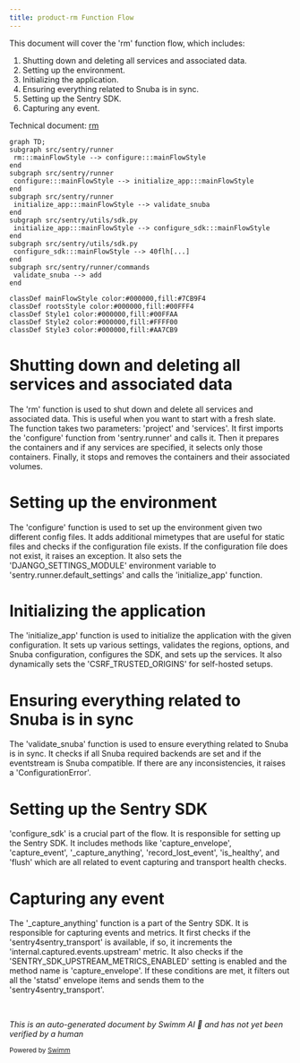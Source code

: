 ```yaml
---
title: product-rm Function Flow
---
```

This document will cover the 'rm' function flow, which includes:

1. Shutting down and deleting all services and associated data.
2. Setting up the environment.
3. Initializing the application.
4. Ensuring everything related to Snuba is in sync.
5. Setting up the Sentry SDK.
6. Capturing any event.

Technical document: <SwmLink doc-title="rm">[rm](/.swm/understanding-the-rm-function.sy0i8atp.sw.md)</SwmLink>

```mermaid
graph TD;
subgraph src/sentry/runner
 rm:::mainFlowStyle --> configure:::mainFlowStyle
end
subgraph src/sentry/runner
 configure:::mainFlowStyle --> initialize_app:::mainFlowStyle
end
subgraph src/sentry/runner
 initialize_app:::mainFlowStyle --> validate_snuba
end
subgraph src/sentry/utils/sdk.py
 initialize_app:::mainFlowStyle --> configure_sdk:::mainFlowStyle
end
subgraph src/sentry/utils/sdk.py
 configure_sdk:::mainFlowStyle --> 40flh[...]
end
subgraph src/sentry/runner/commands
 validate_snuba --> add
end

classDef mainFlowStyle color:#000000,fill:#7CB9F4
classDef rootsStyle color:#000000,fill:#00FFF4
classDef Style1 color:#000000,fill:#00FFAA
classDef Style2 color:#000000,fill:#FFFF00
classDef Style3 color:#000000,fill:#AA7CB9
```

# Shutting down and deleting all services and associated data

The 'rm' function is used to shut down and delete all services and associated data. This is useful when you want to start with a fresh slate. The function takes two parameters: 'project' and 'services'. It first imports the 'configure' function from 'sentry.runner' and calls it. Then it prepares the containers and if any services are specified, it selects only those containers. Finally, it stops and removes the containers and their associated volumes.

# Setting up the environment

The 'configure' function is used to set up the environment given two different config files. It adds additional mimetypes that are useful for static files and checks if the configuration file exists. If the configuration file does not exist, it raises an exception. It also sets the 'DJANGO_SETTINGS_MODULE' environment variable to 'sentry.runner.default_settings' and calls the 'initialize_app' function.

# Initializing the application

The 'initialize_app' function is used to initialize the application with the given configuration. It sets up various settings, validates the regions, options, and Snuba configuration, configures the SDK, and sets up the services. It also dynamically sets the 'CSRF_TRUSTED_ORIGINS' for self-hosted setups.

# Ensuring everything related to Snuba is in sync

The 'validate_snuba' function is used to ensure everything related to Snuba is in sync. It checks if all Snuba required backends are set and if the eventstream is Snuba compatible. If there are any inconsistencies, it raises a 'ConfigurationError'.

# Setting up the Sentry SDK

'configure_sdk' is a crucial part of the flow. It is responsible for setting up the Sentry SDK. It includes methods like 'capture_envelope', 'capture_event', '\_capture_anything', 'record_lost_event', 'is_healthy', and 'flush' which are all related to event capturing and transport health checks.

# Capturing any event

The '\_capture_anything' function is a part of the Sentry SDK. It is responsible for capturing events and metrics. It first checks if the 'sentry4sentry_transport' is available, if so, it increments the 'internal.captured.events.upstream' metric. It also checks if the 'SENTRY_SDK_UPSTREAM_METRICS_ENABLED' setting is enabled and the method name is 'capture_envelope'. If these conditions are met, it filters out all the 'statsd' envelope items and sends them to the 'sentry4sentry_transport'.

&nbsp;

*This is an auto-generated document by Swimm AI 🌊 and has not yet been verified by a human*

<SwmMeta version="3.0.0" repo-id="Z2l0aHViJTNBJTNBc2VudHJ5LWRlbW8lM0ElM0FTd2ltbS1EZW1v" repo-name="sentry-demo" doc-type="product-flows"><sup>Powered by [Swimm](/)</sup></SwmMeta>
